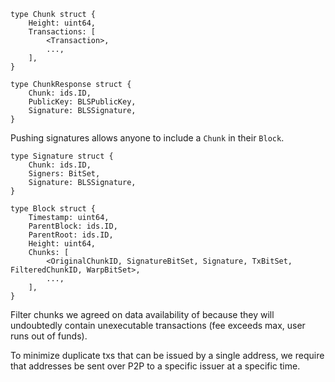 ```
type Chunk struct {
    Height: uint64,
    Transactions: [
        <Transaction>,
        ...,
    ],
}
```

```
type ChunkResponse struct {
    Chunk: ids.ID,
    PublicKey: BLSPublicKey,
    Signature: BLSSignature,
}
```

Pushing signatures allows anyone to include a `Chunk` in their `Block`.
```
type Signature struct {
    Chunk: ids.ID,
    Signers: BitSet,
    Signature: BLSSignature,
}
```

```
type Block struct {
    Timestamp: uint64,
    ParentBlock: ids.ID,
    ParentRoot: ids.ID,
    Height: uint64,
    Chunks: [
        <OriginalChunkID, SignatureBitSet, Signature, TxBitSet, FilteredChunkID, WarpBitSet>,
        ...,
    ],
}
```

Filter chunks we agreed on data availability of because they will undoubtedly contain unexecutable transactions (fee exceeds max, user
runs out of funds).

To minimize duplicate txs that can be issued by a single address, we require that addresses be sent over P2P to a specific issuer
at a specific time.
